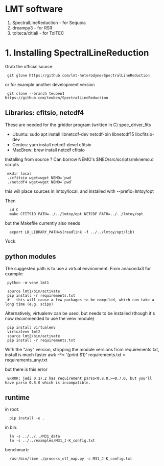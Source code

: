 # LMT software

1. SpectralLineReduction - for Sequoia
2. dreampy3 - for RSR
3. tolteca/citlali - for TolTEC

# 1. Installing SpectralLineReduction

Grab the official source

     git glone https://github.com/lmt-heterodyne/SpectralLineReduction
     
or for example another development version

     git clone --branch teuben1 https://github.com/teuben/SpectralLineReduction


##  Libraries:   cfitsio, netcdf4

These are needed for the gridder program (written in C) spec_driver_fits

* Ubuntu:  sudo apt install libnetcdf-dev netcdf-bin libnetcdf15 libcfitsio-dev
* Centos:  yum install netcdf-devel cfitsio
* MacBrew: brew install netcdf cfitsio

Installing from source ?   Can borrow NEMO's $NEO/src/scripts/mknemo.d scripts

     mkdir local
     ./cfitsio wget=wget NEMO=`pwd
     ./netcdf4 wget=wget NEMO=`pwd`

this will place sources in lmtoy/local, and installed with --prefix=lmtoy/opt

Then

      cd C
      make CFITSIO_PATH=../../lmtoy/opt NETCDF_PATH=../../lmtoy/opt

but the Makefile currently also needs

      export LD_LIBRARY_PATH=$(readlink -f ../../lmtoy/opt/lib)

Yuck.

## python modules


The suggested path is to use a virtual environment. From anaconda3 for example:

     python -m venv lmt1

     source lmt1/bin/activate
     pip install -r requirements.txt
     #   this will cause a few packages to be compiled, which can take a long time (e.g. scipy)

Alternatively, virtualenv can be used, but needs to be installed (though it's now recommended to use the venv module)

     pip install virtualenv 
     virtualenv lmt2 
     source lmt2/bin/activate
     pip install -r requirements.txt     

With the "any" version, stripping the module versions from requirements.txt, install is much faster
     awk -F= '{print $1}'  requirements.txt > requirements_any.txt

but there is this error

     ERROR: jedi 0.17.2 has requirement parso<0.8.0,>=0.7.0, but you'll have parso 0.8.0 which is incompatible.

## runtime


in root:

      pip install -e .


in bin:

      ln -s ../../../M31_data
      ln -s ../../examples/M31_J-K_config.txt
      

benchmark:

      /usr/bin/time ./process_otf_map.py -c M31_J-K_config.txt 
